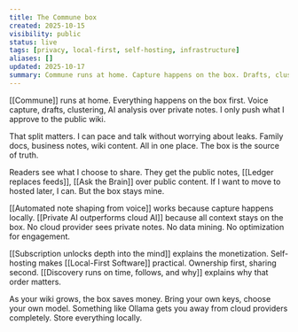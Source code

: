 ```yaml
---
title: The Commune box
created: 2025-10-15
visibility: public
status: live
tags: [privacy, local-first, self-hosting, infrastructure]
aliases: []
updated: 2025-10-17
summary: Commune runs at home. Capture happens on the box. Drafts, clustering, AI analysis over private notes. Push only what you approve to the public wiki.
---
```


[[Commune]] runs at home. Everything happens on the box first. Voice capture, drafts, clustering, AI analysis over private notes. I only push what I approve to the public wiki.

That split matters. I can pace and talk without worrying about leaks. Family docs, business notes, wiki content. All in one place. The box is the source of truth.

Readers see what I choose to share. They get the public notes, [[Ledger replaces feeds]], [[Ask the Brain]] over public content. If I want to move to hosted later, I can. But the box stays mine.

[[Automated note shaping from voice]] works because capture happens locally. [[Private AI outperforms cloud AI]] because all context stays on the box. No cloud provider sees private notes. No data mining. No optimization for engagement.

[[Subscription unlocks depth into the mind]] explains the monetization. Self-hosting makes [[Local-First Software]] practical. Ownership first, sharing second. [[Discovery runs on time, follows, and why]] explains why that order matters.

As your wiki grows, the box saves money. Bring your own keys, choose your own model. Something like Ollama gets you away from cloud providers completely. Store everything locally.
